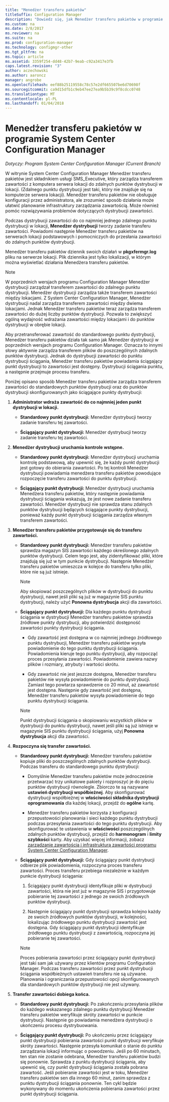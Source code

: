 ```yaml
---
title: "Menedżer transferu pakietów"
titleSuffix: Configuration Manager
description: "Dowiedz się, jak Menedżer transferu pakietów w programie System Center Configuration Manager przesyła zawartość z serwera lokacji do zdalnych punktów dystrybucji."
ms.custom: na
ms.date: 2/8/2017
ms.reviewer: na
ms.suite: na
ms.prod: configuration-manager
ms.technology: configmgr-other
ms.tgt_pltfrm: na
ms.topic: article
ms.assetid: 3359f254-dd48-42b7-9eab-c92a3417e3fb
caps.latest.revision: "3"
author: aczechowski
ms.author: aaroncz
manager: angrobe
ms.openlocfilehash: eef88b25119558c78c57e2df665507be6d70698f
ms.sourcegitcommit: ca9d15dfb1c9eb47ee27ea9b5b39c9f8cdcc0748
ms.translationtype: MT
ms.contentlocale: pl-PL
ms.lasthandoff: 01/04/2018
---
```

# <a name="package-transfer-manager-in-system-center-configuration-manager"></a>Menedżer transferu pakietów w programie System Center Configuration Manager

*Dotyczy: Program System Center Configuration Manager (Current Branch)*

W witrynie System Center Configuration Manager Menedżer transferu pakietów jest składnikiem usługi SMS_Executive, który zarządza transferem zawartości z komputera serwera lokacji do zdalnych punktów dystrybucji w lokacji. (Zdalnego punktu dystrybucji jest taki, który nie znajduje się na komputerze serwera lokacji). Menedżer transferu pakietów nie obsługuje konfiguracji przez administratora, ale zrozumieć sposób działania może ułatwić planowanie infrastruktury zarządzania zawartością. Może również pomóc rozwiązywania problemów dotyczących dystrybucji zawartości.


Podczas dystrybucji zawartości do co najmniej jednego zdalnego punktu dystrybucji w lokacji, **Menedżer dystrybucji** tworzy zadanie transferu zawartości. Powiadomi następnie Menedżer transferu pakietów na serwerach lokacji podstawowych i pomocniczych do przesłania zawartości do zdalnych punktów dystrybucji.

 Menedżer transferu pakietów dziennik swoich działań w **pkgxfermgr.log** pliku na serwerze lokacji. Plik dziennika jest tylko lokalizacji, w którym można wyświetlać działania Menedżera transferu pakietów.  

> [!NOTE]  
>  W poprzednich wersjach programu Configuration Manager Menedżer dystrybucji zarządzał transferem zawartości do zdalnego punktu dystrybucji. Menedżer dystrybucji zarządza także transferem zawartości między lokacjami. Z System Center Configuration Manager, Menedżer dystrybucji nadal zarządza transferem zawartości między dwiema lokacjami. Jednak Menedżer transferu pakietów teraz zarządza transferem zawartości do dużej liczby punktów dystrybucji. Pozwala to zwiększyć ogólną wydajność wdrażania zawartości między lokacjami i do punktów dystrybucji w obrębie lokacji.  

Aby przetransferować zawartość do standardowego punktu dystrybucji, Menedżer transferu pakietów działa tak samo jak Menedżer dystrybucji w poprzednich wersjach programu Configuration Manager. Oznacza to innymi słowy aktywnie zarządza transferem plików do poszczególnych zdalnych punktów dystrybucji. Jednak do dystrybucji zawartości do punktu dystrybucji ściągania, Menedżer transferu pakietów powiadamia ściągający punkt dystrybucji to zawartości jest dostępny. Dystrybucji ściągania punktu, a następnie przejmuje procesu transferu.  

Poniżej opisano sposób Menedżer transferu pakietów zarządza transferem zawartości do standardowych punktów dystrybucji oraz do punktów dystrybucji skonfigurowanych jako ściągające punkty dystrybucji:
1.  **Administrator wdraża zawartość do co najmniej jeden punkt dystrybucji w lokacji.**  

    -   **Standardowy punkt dystrybucji:** Menedżer dystrybucji tworzy zadanie transferu tej zawartości.  

    -   **Ściągający punkt dystrybucji:** Menedżer dystrybucji tworzy zadanie transferu tej zawartości.  

2.  **Menedżer dystrybucji uruchamia kontrole wstępne.**  

    -   **Standardowy punkt dystrybucji:** Menedżer dystrybucji uruchamia kontrolę podstawową, aby upewnić się, że każdy punkt dystrybucji jest gotowy do obierania zawartości. Po tej kontroli Menedżer dystrybucji powiadamia menedżera transferu pakietów powodujące rozpoczęcie transferu zawartości do punktu dystrybucji.  

    -   **Ściągający punkt dystrybucji:** Menedżer dystrybucji uruchamia Menedżera transferu pakietów, który następnie powiadamia dystrybucji ściągania wskazują, że jest nowe zadanie transferu zawartości. Menedżer dystrybucji nie sprawdza stanu zdalnych punktów dystrybucji będących ściągające punkty dystrybucji, ponieważ każdy punkt dystrybucji ściągania zarządza własnym transferem zawartości.  

3.  **Menedżer transferu pakietów przygotowuje się do transferu zawartości.**  

    -   **Standardowy punkt dystrybucji:** Menedżer transferu pakietów sprawdza magazyn SIS zawartości każdego określonego zdalnych punktów dystrybucji. Celem tego jest, aby zidentyfikować pliki, które znajdują się już w tym punkcie dystrybucji. Następnie Menedżer transferu pakietów umieszcza w kolejce do transferu tylko pliki, które nie są już istnieje.  

        > [!NOTE]  
        >  Aby skopiować poszczególnych plików w dystrybucji do punktu dystrybucji, nawet jeśli pliki są już w magazynie SIS punktu dystrybucji, należy użyć **Ponowna dystrybucja** akcji dla zawartości.  

    -   **Ściągający punkt dystrybucji:** Dla każdego punktu dystrybucji ściągania w dystrybucji Menedżer transferu pakietów sprawdza źródłowe punkty dystrybucji, aby potwierdzić dostępność zawartości punkty dystrybucji ściągania.  

        -   Gdy zawartość jest dostępna w co najmniej jednego źródłowego punktu dystrybucji, Menedżer transferu pakietów wysyła powiadomienie do tego punktu dystrybucji ściągania. Powiadomienia kieruje tego punktu dystrybucji, aby rozpocząć proces przesyłania zawartości. Powiadomienie zawiera nazwy plików i rozmiary, atrybuty i wartości skrótu.  

        -   Gdy zawartość nie jest jeszcze dostępna, Menedżer transferu pakietów nie wysyła powiadomienie do punktu dystrybucji. Zamiast tego powtarza sprawdzenie co 20 minut, aż zawartość jest dostępna. Następnie gdy zawartość jest dostępna, Menedżer transferu pakietów wysyła powiadomienie do tego punktu dystrybucji ściągania.  

        > [!NOTE]  
        >  Punkt dystrybucji ściągania o skopiowaniu wszystkich plików w dystrybucji do punktu dystrybucji, nawet jeśli pliki są już istnieje w magazynie SIS punktu dystrybucji ściągania, użyj **Ponowna dystrybucja** akcji dla zawartości.  

4.  **Rozpoczyna się transfer zawartości.**  

    -   **Standardowy punkt dystrybucji:** Menedżer transferu pakietów kopiuje pliki do poszczególnych zdalnych punktów dystrybucji. Podczas transferu do standardowego punktu dystrybucji:  

        -   Domyślnie Menedżer transferu pakietów może jednocześnie przetwarzać trzy unikatowe pakiety i rozproszyć je do pięciu punktów dystrybucji równolegle. Zbiorczo te są nazywane **ustawień dystrybucji współbieżnej**. Aby skonfigurować dystrybucji współbieżnej w **właściwości składnika dystrybucji oprogramowania** dla każdej lokacji, przejdź do **ogólne** kartę.  

        -   Menedżer transferu pakietów korzysta z konfiguracji przepustowości planowania i sieci każdego punktu dystrybucji podczas przesyłania zawartości do tego punktu dystrybucji. Aby skonfigurować te ustawienia w **właściwości** poszczególnych zdalnych punktów dystrybucji, przejdź do **harmonogram** i **limity szybkości** karty. Aby uzyskać więcej informacji, zobacz [zarządzanie zawartością i infrastrukturą zawartości programu System Center Configuration Manager](../../../core/servers/deploy/configure/manage-content-and-content-infrastructure.md).  

    -   **Ściągający punkt dystrybucji:** Gdy ściągający punkt dystrybucji odbierze plik powiadomienia, rozpoczyna proces transferu zawartości. Proces transferu przebiega niezależnie w każdym punkcie dystrybucji ściągania:  

        1.   Ściągający punkt dystrybucji identyfikuje pliki w dystrybucji zawartości, która nie jest już w magazynie SIS i przygotowuje pobieranie tej zawartości z jednego ze swoich źródłowych punktów dystrybucji.  

        2.   Następnie ściągający punkt dystrybucji sprawdza kolejno każdy ze swoich źródłowych punktów dystrybucji, w kolejności, lokalizując źródłowego punktu dystrybucji zawartość jest dostępna. Gdy ściągający punkt dystrybucji identyfikuje źródłowego punktu dystrybucji z zawartością, rozpoczyna jej pobieranie tej zawartości.  

        > [!NOTE]  
        >  Proces pobierania zawartości przez ściągający punkt dystrybucji jest taki sam jak używany przez klientów programu Configuration Manager. Podczas transferu zawartości przez punkt dystrybucji ściągania współbieżnych ustawień transferu nie są używane. Planowania i ograniczania przepustowości opcji skonfigurowanych dla standardowych punktów dystrybucji nie jest używany.  

5.  **Transfer zawartości dobiega końca.**  

    -   **Standardowy punkt dystrybucji:** Po zakończeniu przesyłania plików do każdego wskazanego zdalnego punktu dystrybucji Menedżer transferu pakietów weryfikuje skróty zawartości w punkcie dystrybucji. Następnie go powiadamia menedżera dystrybucji o ukończeniu procesu dystrybuowania.  

    -   **Ściągający punkt dystrybucji:** Po ukończeniu przez ściągający punkt dystrybucji pobierania zawartości punkt dystrybucji weryfikuje skróty zawartości. Następnie przesyła komunikat o stanie do punktu zarządzania lokacji informując o powodzeniu. Jeśli po 60 minutach, ten stan nie zostanie odebrana, Menedżer transferu pakietów budzi się ponownie. Sprawdza z punktu dystrybucji ściągania, aby upewnić się, czy punkt dystrybucji ściągania została pobrana zawartość. Jeśli pobieranie zawartości jest w toku, Menedżer transferu pakietów sen dla innego 60 minut, zanim sprawdza z punktu dystrybucji ściągania ponownie. Ten cykl będzie wykonywany do momentu ukończenia pobierania zawartości przez punkt dystrybucji ściągania.  
